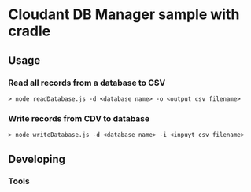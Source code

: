 

# Cloudant DB Manager sample with cradle



## Usage

### Read all records from a database to CSV

```
> node readDatabase.js -d <database name> -o <output csv filename>

```

### Write records from CDV to database

```
> node writeDatabase.js -d <database name> -i <inpuyt csv filename>
```

## Developing



### Tools

